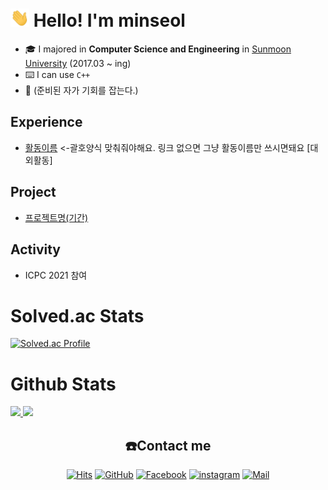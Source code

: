 # <img  src="https://raw.githubusercontent.com/ABSphreak/ABSphreak/master/gifs/Hi.gif" width="30px">  Hello! I'm minseol
- 🎓 I majored in **Computer Science and Engineering** in [Sunmoon University](https://lily.sunmoon.ac.kr/MainDefault.aspx?la=ko) (2017.03 ~ ing)
- ⌨️  I can use `C++`
- 🤔 (준비된 자가 기회를 잡는다.)

## Experience
- [활동이름](링크) <-괄호양식 맞춰줘야해요. 링크 없으면 그냥 활동이름만 쓰시면돼요
[대외활동]
## Project
- [프로젝트명(기간)](링크)

## Activity
- ICPC 2021 참여

# Solved.ac Stats
 [![Solved.ac Profile](http://mazassumnida.wtf/api/v2/generate_badge?boj=정올아이디)](https://solved.ac/sri07091/)

# Github Stats
<a href='#'>
 <img src = "https://github-readme-stats.vercel.app/api?username=leonilpark&theme=react&show_icons=true&hide_border=true" height = "180px">
 <img src = "https://github-readme-stats.vercel.app/api/top-langs/?username=leonilpark&theme=react&layout=compact" height = "180px">
</a>
<div align=center>
 

## ☎️Contact me
  
[![Hits](https://hits.seeyoufarm.com/api/count/incr/badge.svg?url=https://github.com/프로필이름)](https://hits.seeyoufarm.com)
[![GitHub](http://img.shields.io/badge/GitHub-Black?style=flat-square&logo=github&link=https://github.com/프로필이름)](https://github.com/minislively)
[![Facebook](https://img.shields.io/badge/facebook-1877f2?style=flat-square&logo=facebook&logoColor=white&link=https://www.facebook.com/프로필이름/)](https://www.facebook.com/프로필이름/)
[![instagram](https://img.shields.io/badge/instagram-E4405F?style=flat-square&logo=Instagram&logoColor=white&link=https://www.instagram.com/iknowwhatifeel/)](https://www.instagram.com/프로필이름/)
[![Mail](https://img.shields.io/badge/Gmail-d14836?style=flat-square&logo=Gmail&logoColor=white&link=mailto:이메일)](mailto:blessoms2017@gmail.com)
</div>
